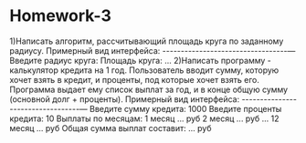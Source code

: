# Homework-3
1)Написать алгоритм, рассчитывающий площадь круга по заданному радиусу. Примерный вид интерфейса: ----------------------------------— Введите радиус круга: Площадь круга: ... 2)Написать программу - калькулятор кредита на 1 год. Пользователь вводит сумму, которую хочет взять в кредит, и проценты, под которые хочет взять его. Программа выдает ему список выплат за год, и в конце общую сумму (основной долг + проценты). Примерный вид интерфейса: ----------------------------------— Введите сумму кредита: 1000 Введите проценты кредита: 10 Выплаты по месяцам: 1 месяц ... руб 2 месяц ... руб ... 12 месяц ... руб Общая сумма выплат составит: ... руб
